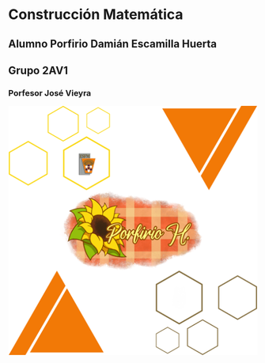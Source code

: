 # Construcción Matemática

## Alumno Porfirio Damián Escamilla Huerta

## Grupo 2AV1

### Porfesor José Vieyra

![Logo Porfirio]( CMsinfondo.png "Porfirio")